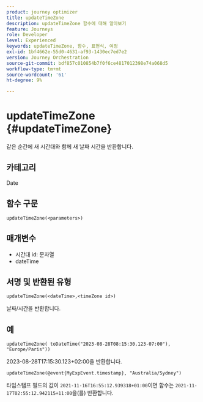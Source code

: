 ```yaml
---
product: journey optimizer
title: updateTimeZone
description: updateTimeZone 함수에 대해 알아보기
feature: Journeys
role: Developer
level: Experienced
keywords: updateTimeZone, 함수, 표현식, 여정
exl-id: 1bf4662e-55d0-4631-af93-1430ec7ed7e2
version: Journey Orchestration
source-git-commit: bdf857c010854b7f0f6ce4817012398e74a068d5
workflow-type: tm+mt
source-wordcount: '61'
ht-degree: 9%

---
```


# updateTimeZone {#updateTimeZone}

같은 순간에 새 시간대와 함께 새 날짜 시간을 반환합니다.

## 카테고리

Date

## 함수 구문

`updateTimeZone(<parameters>)`

## 매개변수

* 시간대 id: 문자열
* dateTime

## 서명 및 반환된 유형

`updateTimeZone(<dateTime>,<timeZone id>)`

날짜/시간을 반환합니다.

## 예

`updateTimeZone( toDateTime("2023-08-28T08:15:30.123-07:00"), "Europe/Paris"))`

2023-08-28T17:15:30.123+02:00을 반환합니다.

<!--`updateTimeZone( toDateTime("2019-08-28T08:15:30.123-07:00"), toTimeZone("Europe/Paris")))`
Returns "2019-08-28T17:15:30.123+02:00".-->

`updateTimeZone(@event{MyExpEvent.timestamp}, "Australia/Sydney")`

타임스탬프 필드의 값이 `2021-11-16T16:55:12.939318+01:00`이면 함수는 `2021-11-17T02:55:12.942115+11:00`을(를) 반환합니다.
